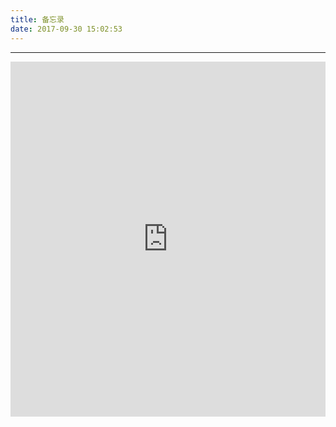 ```yaml
---
title: 备忘录
date: 2017-09-30 15:02:53
---
```

---
<iframe id="regx" src="https://heekei.github.io/memo/" width="100%" height="568" frameborder="0" ></iframe>